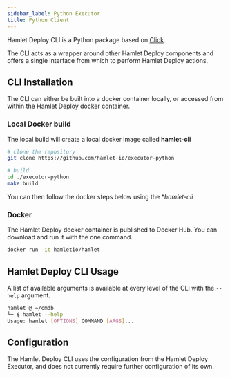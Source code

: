 ```yaml
---
sidebar_label: Python Executor
title: Python Client
---
```


Hamlet Deploy CLI is a Python package based on [Click](ttps://click.palletsprojects.com).

The CLI acts as a wrapper around other Hamlet Deploy components and offers a single interface from which to perform Hamlet Deploy actions.

## CLI Installation

The CLI can either be built into a docker container locally, or accessed from within the Hamlet Deploy docker container.

### Local Docker build

The local build will create a local docker image called **hamlet-cli**

```bash
# clone the repository
git clone https://github.com/hamlet-io/executor-python

# build
cd ./executor-python
make build
```

You can then follow the docker steps below using the **hamlet-cli*

### Docker

The Hamlet Deploy docker container is published to Docker Hub. You can download and run it with the one command.

```bash
docker run -it hamletio/hamlet
```

## Hamlet Deploy CLI Usage

A list of available arguments is available at every level of the CLI with the `--help` argument.

```bash
hamlet @ ~/cmdb
└─ $ hamlet --help
Usage: hamlet [OPTIONS] COMMAND [ARGS]...
```

## Configuration

The Hamlet Deploy CLI uses the configuration from the Hamlet Deploy Executor, and does not currently require further configuration of its own.
